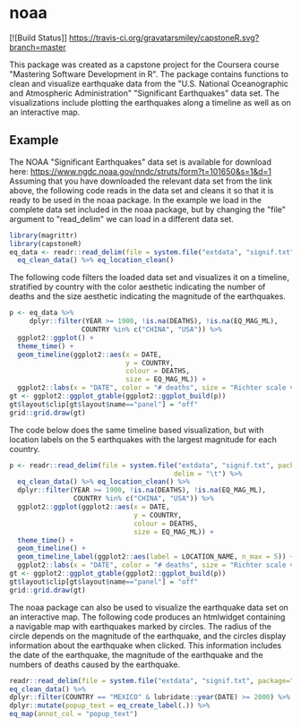 <!-- README.md is generated from README.Rmd. Please edit that file -->
noaa
====

[![Build Status]]
https://travis-ci.org/gravatarsmiley/capstoneR.svg?branch=master

This package was created as a capstone project for the Coursera course "Mastering Software Development in R". The package contains functions to clean and visualize earthquake data from the "U.S. National Oceanographic and Atmospheric Administration" "Significant Earthquakes" data set. The visualizations include plotting the earthquakes along a timeline as well as on an interactive map.


Example
-------

The NOAA "Significant Earthquakes" data set is available for download here: <https://www.ngdc.noaa.gov/nndc/struts/form?t=101650&s=1&d=1>
Assuming that you have downloaded the relevant data set from the link above, the following code reads in the data set and cleans it so that it is ready to be used in the noaa package. In the example we load in the complete data set included in the noaa package, but by changing the "file" argument to "read\_delim" we can load in a different data set.

``` r
library(magrittr)
library(capstoneR)
eq_data <- readr::read_delim(file = system.file("extdata", "signif.txt", package="capstoneR"), delim = "\t") %>%
  eq_clean_data() %>% eq_location_clean()
```

The following code filters the loaded data set and visualizes it on a timeline, stratified by country with the color aesthetic indicating the number of deaths and the size aesthetic indicating the magnitude of the earthquakes.

``` r
p <- eq_data %>%
     dplyr::filter(YEAR >= 1900, !is.na(DEATHS), !is.na(EQ_MAG_ML),
                  COUNTRY %in% c("CHINA", "USA")) %>%
  ggplot2::ggplot() +
  theme_time() +
  geom_timeline(ggplot2::aes(x = DATE,
                             y = COUNTRY,
                             colour = DEATHS,
                             size = EQ_MAG_ML)) +
  ggplot2::labs(x = "DATE", color = "# deaths", size = "Richter scale value")
gt <- ggplot2::ggplot_gtable(ggplot2::ggplot_build(p))
gt$layout$clip[gt$layout$name=="panel"] = "off"
grid::grid.draw(gt)
```

The code below does the same timeline based visualization, but with location labels on the 5 earthquakes with the largest magnitude for each country.

``` r
p <- readr::read_delim(file = system.file("extdata", "signif.txt", package="capstoneR"),
                                         delim = "\t") %>%
  eq_clean_data() %>% eq_location_clean() %>%
  dplyr::filter(YEAR >= 1900, !is.na(DEATHS), !is.na(EQ_MAG_ML),
                COUNTRY %in% c("CHINA", "USA")) %>%
  ggplot2::ggplot(ggplot2::aes(x = DATE,
                               y = COUNTRY,
                               colour = DEATHS,
                               size = EQ_MAG_ML)) +
  theme_time() +
  geom_timeline() +
  geom_timeline_label(ggplot2::aes(label = LOCATION_NAME, n_max = 5)) +
  ggplot2::labs(x = "DATE", color = "# deaths", size = "Richter scale value")
gt <- ggplot2::ggplot_gtable(ggplot2::ggplot_build(p))
gt$layout$clip[gt$layout$name=="panel"] = "off"
grid::grid.draw(gt)
```

The noaa package can also be used to visualize the earthquake data set on an interactive map. The following code produces an htmlwidget containing a navigable map with earthquakes marked by circles. The radius of the circle depends on the magnitude of the earthquake, and the circles display information about the earthquake when clicked. This information includes the date of the earthquake, the magnitude of the earthquake and the numbers of deaths caused by the earthquake.

``` r
readr::read_delim(file = system.file("extdata", "signif.txt", package="capstoneR"), delim = "\t") %>%
eq_clean_data() %>%
dplyr::filter(COUNTRY == "MEXICO" & lubridate::year(DATE) >= 2000) %>%
dplyr::mutate(popup_text = eq_create_label(.)) %>%
eq_map(annot_col = "popup_text")
```
